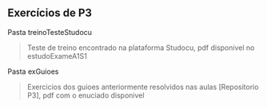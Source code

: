 ## Exercícios de P3 

Pasta treinoTesteStudocu
> Teste de treino encontrado na plataforma Studocu, pdf disponivel no estudoExameA1S1

Pasta exGuioes
> Exercicios dos guioes anteriormente resolvidos nas aulas [Repositorio P3], pdf com o enuciado disponivel
